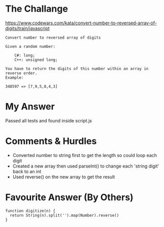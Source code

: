 # The Challange

https://www.codewars.com/kata/convert-number-to-reversed-array-of-digits/train/javascript

```
Convert number to reversed array of digits

Given a random number:

    C#: long;
    C++: unsigned long;

You have to return the digits of this number within an array in reverse order.
Example:

348597 => [7,9,5,8,4,3]
```

# My Answer

Passed all tests and found inside script.js

# Comments & Hurdles

* Converted number to string first to get the length so could loop each digit
* Created a new array then used parseInt() to change each 'string digit' back to an int
* Used reverse() on the new array to get the result

# Favourite Answer (By Others)
```
function digitize(n) {
  return String(n).split('').map(Number).reverse()
}
```